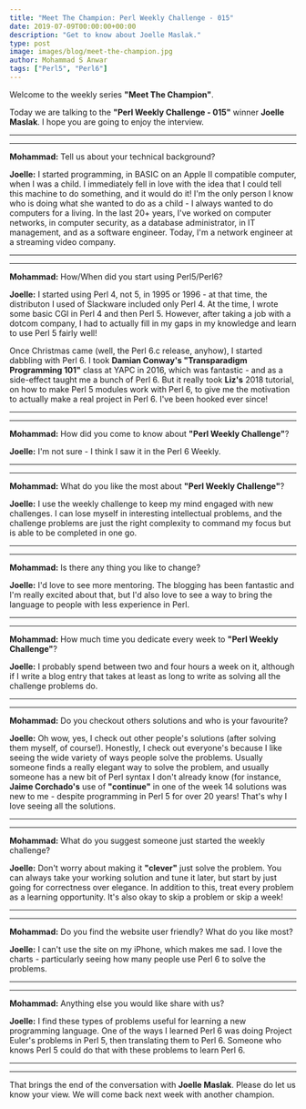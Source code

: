 ```yaml
---
title: "Meet The Champion: Perl Weekly Challenge - 015"
date: 2019-07-09T00:00:00+00:00
description: "Get to know about Joelle Maslak."
type: post
image: images/blog/meet-the-champion.jpg
author: Mohammad S Anwar
tags: ["Perl5", "Perl6"]
---
```

Welcome to the weekly series **"Meet The Champion"**.

Today we are talking to the **"Perl Weekly Challenge - 015"** winner **Joelle Maslak**. I hope you are going to enjoy the interview.

***
***

**Mohammad:** Tell us about your technical background?

**Joelle:** I started programming, in BASIC on an Apple II compatible computer, when I was a child. I immediately fell in love with the idea that I could tell this machine to do something, and it would do it! I'm the only person I know who is doing what she wanted to do as a child - I always wanted to do computers for a living. In the last 20+ years, I've worked on computer networks, in computer security, as a database administrator, in IT management, and as a software engineer. Today, I'm a network engineer at a streaming video company.

***
***

**Mohammad:** How/When did you start using Perl5/Perl6?

**Joelle:** I started using Perl 4, not 5, in 1995 or 1996 - at that time, the distributon I used of Slackware included only Perl 4. At the time, I wrote some basic CGI in Perl 4 and then Perl 5. However, after taking a job with a dotcom company, I had to actually fill in my gaps in my knowledge and learn to use Perl 5 fairly well!

Once Christmas came (well, the Perl 6.c release, anyhow), I started dabbling with Perl 6. I took **Damian Conway's "Transparadigm Programming 101"** class at YAPC in 2016, which was fantastic - and as a side-effect taught me a bunch of Perl 6. But it really took **Liz's** 2018 tutorial, on how to make Perl 5 modules work with Perl 6, to give me the motivation to actually make a real project in Perl 6. I've been hooked ever since!

***
***

**Mohammad:** How did you come to know about **"Perl Weekly Challenge"**?

**Joelle:** I'm not sure - I think I saw it in the Perl 6 Weekly.

***
***

**Mohammad:** What do you like the most about **"Perl Weekly Challenge"**?

**Joelle:** I use the weekly challenge to keep my mind engaged with new challenges. I can lose myself in interesting intellectual problems, and the challenge problems are just the right complexity to command my focus but is able to be completed in one go.

***
***

**Mohammad:** Is there any thing you like to change?

**Joelle:** I'd love to see more mentoring. The blogging has been fantastic and I'm really excited about that, but I'd also love to see a way to bring the language to people with less experience in Perl.

***
***

**Mohammad:** How much time you dedicate every week to **"Perl Weekly Challenge"**?

**Joelle:** I probably spend between two and four hours a week on it, although if I write a blog entry that takes at least as long to write as solving all the challenge problems do.

***
***

**Mohammad:** Do you checkout others solutions and who is your favourite?

**Joelle:** Oh wow, yes, I check out other people's solutions (after solving them myself, of course!).  Honestly, I check out everyone's because I like seeing the wide variety of ways people solve the problems. Usually someone finds a really elegant way to solve the problem, and usually someone has a new bit of Perl syntax I don't already know (for instance, **Jaime Corchado's** use of **"continue"** in one of the week 14 solutions was new to me - despite programming in Perl 5 for over 20 years!  That's why I love seeing all the solutions.

***
***

**Mohammad:** What do you suggest someone just started the weekly challenge?

**Joelle:** Don't worry about making it **"clever"** just solve the problem. You can always take your working solution and tune it later, but start by just going for correctness over elegance. In addition to
this, treat every problem as a learning opportunity. It's also okay to skip a problem or skip a week!

***
***

**Mohammad:** Do you find the website user friendly? What do you like most?

**Joelle:** I can't use the site on my iPhone, which makes me sad. I love the charts - particularly seeing how many people use Perl 6 to solve the problems.

***
***

**Mohammad:** Anything else you would like share with us?

**Joelle:** I find these types of problems useful for learning a new programming language. One of the ways I learned Perl 6 was doing Project Euler's problems in Perl 5, then translating them to Perl 6. Someone who knows Perl 5 could do that with these problems to learn Perl 6.

***
***

That brings the end of the conversation with **Joelle Maslak**. Please do let us know your view. We will come back next week with another champion.
